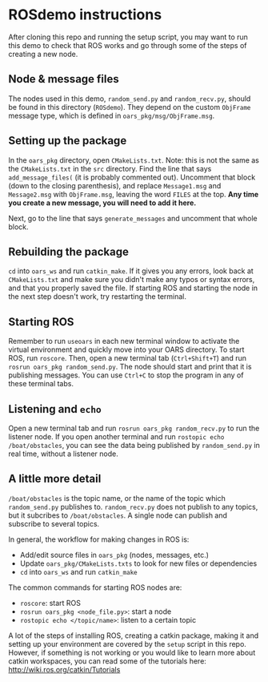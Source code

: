 # ROSdemo instructions
After cloning this repo and running the setup script, you may want to run this demo to check that ROS works and go through some of the steps of creating a new node.

## Node & message files
The nodes used in this demo, `random_send.py` and `random_recv.py`, should be found in this directory (`ROSdemo`). They depend on the custom `ObjFrame` message type, which is defined in `oars_pkg/msg/ObjFrame.msg`.

## Setting up the package
In the `oars_pkg` directory, open `CMakeLists.txt`. Note: this is not the same as the `CMakeLists.txt` in the `src` directory. Find the line that says `add_message_files(` (it is probably commented out). Uncomment that block (down to the closing parenthesis), and replace `Message1.msg` and `Message2.msg` with `ObjFrame.msg`, leaving the word `FILES` at the top. **Any time you create a new message, you will need to add it here.**

Next, go to the line that says `generate_messages` and uncomment that whole block.

## Rebuilding the package
`cd` into `oars_ws` and run `catkin_make`. If it gives you any errors, look back at `CMakeLists.txt` and make sure you didn't make any typos or syntax errors, and that you properly saved the file. If starting ROS and starting the node in the next step doesn't work, try restarting the terminal.

## Starting ROS
Remember to run `useoars` in each new terminal window to activate the virtual environment and quickly move into your OARS directory. To start ROS, run `roscore`. Then, open a new terminal tab (`Ctrl+Shift+T`) and run `rosrun oars_pkg random_send.py`. The node should start and print that it is publishing messages. You can use `Ctrl+C` to stop the program in any of these terminal tabs.

## Listening and `echo`
Open a new terminal tab and run `rosrun oars_pkg random_recv.py` to run the listener node. If you open another terminal and run `rostopic echo /boat/obstacles`, you can see the data being published by `random_send.py` in real time, without a listener node.

## A little more detail
`/boat/obstacles` is the topic name, or the name of the topic which `random_send.py` publishes to. `random_recv.py` does not publish to any topics, but it subcribes to `/boat/obstacles`. A single node can publish and subscribe to several topics.

In general, the workflow for making changes in ROS is:
- Add/edit source files in `oars_pkg` (nodes, messages, etc.)
- Update `oars_pkg/CMakeLists.txts` to look for new files or dependencies
- `cd` into `oars_ws` and run `catkin_make`

The common commands for starting ROS nodes are:
- `roscore`: start ROS
- `rosrun oars_pkg <node_file.py>`: start a node
- `rostopic echo </topic/name>`: listen to a certain topic

A lot of the steps of installing ROS, creating a catkin package, making it and setting up your environment are covered by the `setup` script in this repo. However, if something is not working or you would like to learn more about catkin workspaces, you can read some of the tutorials here: http://wiki.ros.org/catkin/Tutorials
